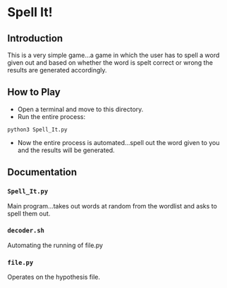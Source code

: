 # Spell It!

## Introduction

This is a very simple game...a game in which the user has to spell a word given out and based on whether the word is spelt correct or wrong the results are generated accordingly.

## How to Play

* Open a terminal and move to this directory.
* Run the entire process:
```
python3 Spell_It.py
```
* Now the entire process is automated...spell out the word given to you and the results will be generated.

## Documentation

### `Spell_It.py`

Main program...takes out words at random from the wordlist and asks to spell them out.

### `decoder.sh`

Automating the running of file.py

### `file.py`

Operates on the hypothesis file.
